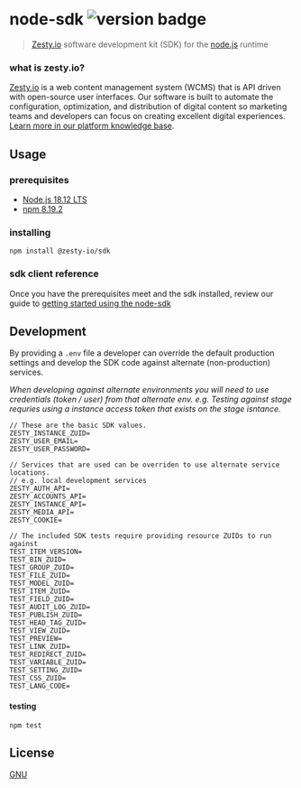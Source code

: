 # node-sdk ![version badge](https://img.shields.io/npm/v/@zesty-io/sdk)

> [Zesty.io](https://www.zesty.io/) software development kit (SDK) for the [node.js](https://nodejs.org/en/) runtime

### what is zesty.io?

[Zesty.io](https://www.zesty.io/) is a web content management system (WCMS) that is API driven with open-source user interfaces. Our software is built to automate the configuration, optimization, and distribution of digital content so marketing teams and developers can focus on creating excellent digital experiences. [Learn more in our platform knowledge base](https://zesty.org/).


## Usage

### prerequisites

- [Node.js 18.12 LTS](https://nodejs.org/dist/latest-v18.x/docs/api/)
- [npm 8.19.2](https://www.npmjs.com/package/npm/v/8.19.2)


### installing

```npm
npm install @zesty-io/sdk
```

### sdk client reference

Once you have the prerequisites meet and the sdk installed, review our guide to [getting started using the node-sdk](https://github.com/zesty-io/node-sdk/wiki)


## Development

By providing a `.env` file a developer can override the default production settings and develop the SDK code against alternate (non-production) services.

*When developing against alternate environments you will need to use credentials (token / user) from that alternate env. e.g. Testing against stage requries using a instance access token that exists on the stage isntance.*

```
// These are the basic SDK values. 
ZESTY_INSTANCE_ZUID=
ZESTY_USER_EMAIL=
ZESTY_USER_PASSWORD=

// Services that are used can be overriden to use alternate service locations.
// e.g. local development services
ZESTY_AUTH_API=
ZESTY_ACCOUNTS_API=
ZESTY_INSTANCE_API=
ZESTY_MEDIA_API=
ZESTY_COOKIE=

// The included SDK tests require providing resource ZUIDs to run against
TEST_ITEM_VERSION=
TEST_BIN_ZUID=
TEST_GROUP_ZUID=
TEST_FILE_ZUID=
TEST_MODEL_ZUID=
TEST_ITEM_ZUID=
TEST_FIELD_ZUID=
TEST_AUDIT_LOG_ZUID=
TEST_PUBLISH_ZUID=
TEST_HEAD_TAG_ZUID=
TEST_VIEW_ZUID=
TEST_PREVIEW=
TEST_LINK_ZUID=
TEST_REDIRECT_ZUID=
TEST_VARIABLE_ZUID=
TEST_SETTING_ZUID=
TEST_CSS_ZUID=
TEST_LANG_CODE=
```

#### testing
```
npm test
```

## License

[GNU](https://www.gnu.org/licenses/gpl-3.0.en.html)
